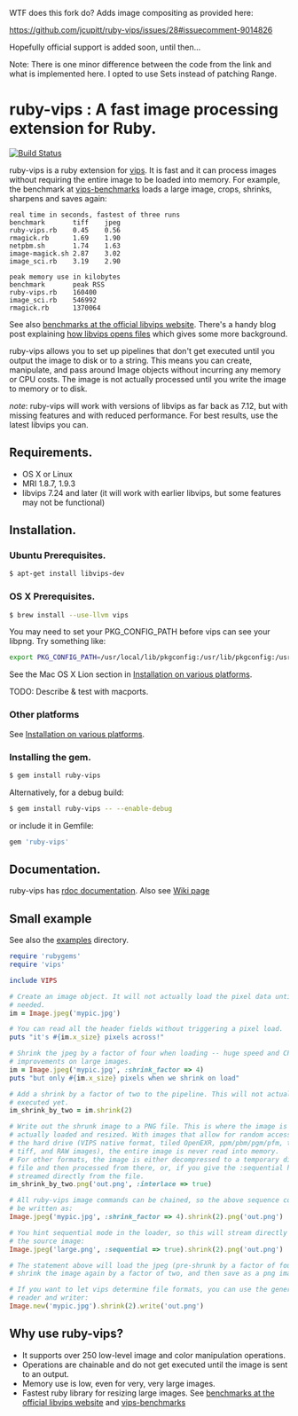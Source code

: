 WTF does this fork do? Adds image compositing as provided here:

https://github.com/jcupitt/ruby-vips/issues/28#issuecomment-9014826

Hopefully official support is added soon, until then... 

Note: There is one minor difference between the code from the link and what is implemented here. I opted to use Sets instead of patching Range.

# ruby-vips : A fast image processing extension for Ruby.

[![Build Status](https://secure.travis-ci.org/jcupitt/ruby-vips.png)](http://travis-ci.org/jcupitt/ruby-vips)

ruby-vips is a ruby extension for [vips](http://www.vips.ecs.soton.ac.uk). 
It is fast and it can process images without requiring the 
entire image to be loaded into memory. For example, the benchmark at 
[vips-benchmarks](https://github.com/stanislaw/vips-benchmarks) loads a large
image, crops, shrinks, sharpens and saves again:

```text
real time in seconds, fastest of three runs
benchmark       tiff    jpeg
ruby-vips.rb    0.45    0.56    
rmagick.rb      1.69    1.90    
netpbm.sh       1.74    1.63    
image-magick.sh 2.87    3.02    
image_sci.rb    3.19    2.90    

peak memory use in kilobytes
benchmark       peak RSS
ruby-vips.rb    160400
image_sci.rb    546992
rmagick.rb      1370064
```

See also [benchmarks at the official libvips
website](http://www.vips.ecs.soton.ac.uk/index.php?title=Speed_and_Memory_Use).
There's a handy blog post explaining [how libvips opens
files](http://libvips.blogspot.co.uk/2012/06/how-libvips-opens-file.html)
which gives some more background.

ruby-vips allows you to set up pipelines that don't get executed until you
output the image to disk or to a string. This means you can create,
manipulate, and pass around Image objects without incurring any memory or CPU
costs. The image is not actually processed until you write the image to memory
or to disk.

*note*: ruby-vips will work with versions of libvips as far back as 7.12, but
with missing features and with reduced performance. For best results, use the 
latest libvips you can.

## Requirements.

  * OS X or Linux
  * MRI 1.8.7, 1.9.3
  * libvips 7.24 and later (it will work with earlier libvips, but some
    features may not be functional)

## Installation.

### Ubuntu Prerequisites.

```bash
$ apt-get install libvips-dev
```

### OS X Prerequisites.

```bash
$ brew install --use-llvm vips
```

You may need to set your PKG_CONFIG_PATH before vips can see your libpng. Try
something like:

```bash
export PKG_CONFIG_PATH=/usr/local/lib/pkgconfig:/usr/lib/pkgconfig:/usr/X11/lib/pkgconfig
```

See the Mac OS X Lion section in [Installation on various
platforms](https://github.com/jcupitt/ruby-vips/wiki/installation-on-various-platforms).

TODO: Describe & test with macports.

### Other platforms

See [Installation on various
platforms](https://github.com/jcupitt/ruby-vips/wiki/installation-on-various-platforms).

### Installing the gem.

```bash
$ gem install ruby-vips
```

Alternatively, for a debug build:

```bash
$ gem install ruby-vips -- --enable-debug
```

or include it in Gemfile:

```ruby
gem 'ruby-vips'
```

## Documentation.

ruby-vips has [rdoc
documentation](http://rubydoc.info/gems/ruby-vips/frames). Also
see [Wiki page](https://github.com/jcupitt/ruby-vips/wiki)

## Small example

See also the
[examples](https://github.com/jcupitt/ruby-vips/tree/master/examples)
directory.

```ruby
require 'rubygems'
require 'vips'

include VIPS

# Create an image object. It will not actually load the pixel data until 
# needed. 
im = Image.jpeg('mypic.jpg')

# You can read all the header fields without triggering a pixel load.
puts "it's #{im.x_size} pixels across!"

# Shrink the jpeg by a factor of four when loading -- huge speed and CPU
# improvements on large images.
im = Image.jpeg('mypic.jpg', :shrink_factor => 4)
puts "but only #{im.x_size} pixels when we shrink on load"

# Add a shrink by a factor of two to the pipeline. This will not actually be
# executed yet.
im_shrink_by_two = im.shrink(2)

# Write out the shrunk image to a PNG file. This is where the image is
# actually loaded and resized. With images that allow for random access from
# the hard drive (VIPS native format, tiled OpenEXR, ppm/pbm/pgm/pfm, tiled
# tiff, and RAW images), the entire image is never read into memory.
# For other formats, the image is either decompressed to a temporary disc 
# file and then processed from there, or, if you give the :sequential hint, 
# streamed directly from the file.
im_shrink_by_two.png('out.png', :interlace => true)

# All ruby-vips image commands can be chained, so the above sequence could
# be written as:
Image.jpeg('mypic.jpg', :shrink_factor => 4).shrink(2).png('out.png')

# You hint sequential mode in the loader, so this will stream directly from
# the source image:
Image.jpeg('large.png', :sequential => true).shrink(2).png('out.png')

# The statement above will load the jpeg (pre-shrunk by a factor of four),
# shrink the image again by a factor of two, and then save as a png image.

# If you want to let vips determine file formats, you can use the generic
# reader and writer:
Image.new('mypic.jpg').shrink(2).write('out.png')
```

## Why use ruby-vips?

  - It supports over 250 low-level image and color manipulation operations.
  - Operations are chainable and do not get executed until the image is sent to an output.
  - Memory use is low, even for very, very large images.
  - Fastest ruby library for resizing large images. See [benchmarks at the official libvips website](http://www.vips.ecs.soton.ac.uk/index.php?title=Speed_and_Memory_Use) and [vips-benchmarks](https://github.com/stanislaw/vips-benchmarks)
